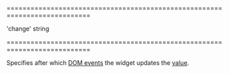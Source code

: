 <!--**
/*-------------------------------------------
    Auto-generated file. Do not modify.
-------------------------------------------

**-->
===========================================================================
<!--default-->'change'<!--/default-->
<!--type-->string<!--/type-->
===========================================================================

<!--shortDescription-->
Specifies after which [DOM events](https://en.wikipedia.org/wiki/DOM_events#HTML_events) the widget updates the [value](/Documentation/ApiReference/UI_Widgets/dxDropDownBox/Configuration/#value).
<!--/shortDescription-->

<!--fullDescription-->

<!--/fullDescription-->
